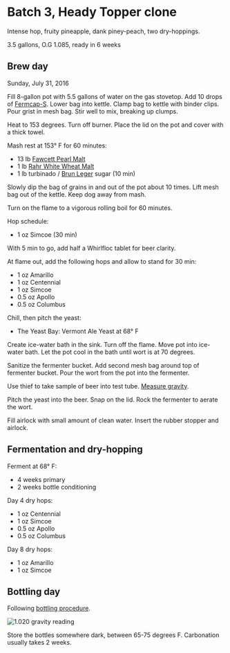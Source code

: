# Batch 3, Heady Topper clone

Intense hop, fruity pineapple, dank piney-peach, two dry-hoppings.

3.5 gallons, O.G 1.085, ready in 6 weeks

## Brew day

Sunday, July 31, 2016

Fill 8-gallon pot with 5.5 gallons of water on the gas stovetop.
Add 10 drops of [Fermcap-S][fermcap].
Lower bag into kettle.
Clamp bag to kettle with binder clips.
Pour grist in mesh bag.
Stir well to mix, breaking up clumps.

[fermcap]: http://www.northernbrewer.com/fermcap-s-1-oz

Heat to 153 degrees.
Turn off burner.
Place the lid on the pot and cover with a thick towel.

Mash rest at 153° F for 60 minutes:

* 13 lb [Fawcett Pearl Malt][fawcett]
* 1 lb [Rahr White Wheat Malt][rahr]
* 1 lb turbinado / [Brun Leger][sugar] sugar (10 min)

[fawcett]: http://www.northernbrewer.com/thomas-fawcett-and-sons-pearl-malt
[rahr]: http://www.northernbrewer.com/rahr-white-wheat-malt
[sugar]: http://www.northernbrewer.com/brun-leger-soft-candi-sugar-1-lb

Slowly dip the bag of grains in and out of the pot about 10 times.
Lift mesh bag out of the kettle.
Keep dog away from mash.

Turn on the flame to a vigorous rolling boil for 60 minutes.

Hop schedule:

* 1 oz Simcoe (30 min)

With 5 min to go,
add half a Whirlfloc tablet for beer clarity.

At flame out, add the following hops
and allow to stand for 30 min:

* 1 oz Amarillo
* 1 oz Centennial
* 1 oz Simcoe
* 0.5 oz Apollo
* 0.5 oz Columbus

Chill, then pitch the yeast:

* The Yeast Bay: Vermont Ale Yeast at 68° F

Create ice-water bath in the sink.
Turn off the flame.
Move pot into ice-water bath.
Let the pot cool in the bath until wort is at 70 degrees.

Sanitize the fermenter bucket.
Add second mesh bag around top of fermenter bucket.
Pour the wort from the pot into the fermenter.

Use thief to take sample of beer into test tube.
[Measure gravity][gravity].

[gravity]: ../procedures.md#measure-gravity

Pitch the yeast into the beer.
Snap on the lid.
Rock the fermenter to aerate the wort.

Fill airlock with small amount of clean water.
Insert the rubber stopper and airlock.

## Fermentation and dry-hopping

Ferment at 68° F:

* 4 weeks primary
* 2 weeks bottle conditioning

Day 4 dry hops:

* 1 oz Centennial
* 1 oz Simcoe
* 0.5 oz Apollo
* 0.5 oz Columbus

Day 8 dry hops:

* 1 oz Amarillo
* 1 oz Simcoe

## Bottling day

Following [bottling procedure][bottling].

[bottling]: ../procedures.md#bottling

![1.020 gravity reading](https://cloud.githubusercontent.com/assets/198/18817272/81f5aaf2-8311-11e6-839d-9ff2c0b3b9aa.JPG)

Store the bottles somewhere dark, between 65-75 degrees F.
Carbonation usually takes 2 weeks.
